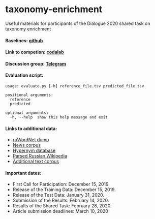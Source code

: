 # taxonomy-enrichment
Useful materials for participants of the Dialogue 2020 shared task on taxonomy enrichment

#### Baselines: [github](https://github.com/dialogue-evaluation/taxonomy-enrichment/tree/master/baselines)
#### Link to competion: [codalab](https://competitions.codalab.org/competitions/22168)
#### Discussion group: [Telegram](https://t.me/joinchat/Ckja7Vh00qPOU887pLonqQ)

#### Evaluation script:
```
usage: evaluate.py [-h] reference_file.tsv predicted_file.tsv

positional arguments:
  reference
  predicted

optional arguments:
  -h, --help  show this help message and exit
```

#### Links to additional data:

* [ruWordNet dump](https://drive.google.com/file/d/1McTwDUlw2AoDl-0xHlyH6y-mIVXOcn1U/view)
* [News corpus](http://bit.ly/38CLlmW)
* [Hypernym database](http://panchenko.me/data/joint/isas/ru-librusec-wiki-diff.csv.gz)
* [Parsed Russian Wikipedia](http://panchenko.me/data/joint/corpora/wikipedia-ru-2018.txt.gz)
* [Additional text corpus](http://panchenko.me/data/russe/librusec_fb2.plain.gz)

#### Important dates:
* First Call for Participation: December 15, 2019.
* Release of the Training Data: December 15, 2019.
* Release of the Test Data: January 31, 2020.
* Submission of the Results: February 14, 2020.
* Results of the Shared Task: February 28, 2020.
* Article submission deadlines: March 10, 2020
